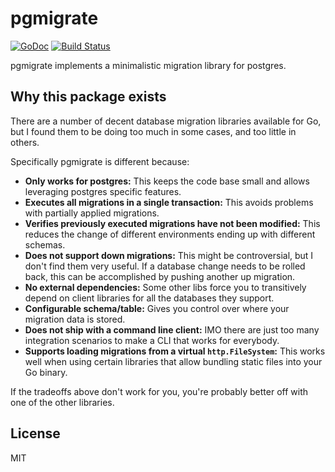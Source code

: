 # pgmigrate

[![GoDoc](https://godoc.org/github.com/felixge/pgmigrate?status.svg)](https://godoc.org/github.com/felixge/pgmigrate)
[![Build Status](https://travis-ci.org/felixge/pgmigrate.svg?branch=master)](https://travis-ci.org/felixge/pgmigrate)

pgmigrate implements a minimalistic migration library for postgres.

## Why this package exists

There are a number of decent database migration libraries available for Go,
but I found them to be doing too much in some cases, and too little in others.

Specifically pgmigrate is different because:

* **Only works for postgres:** This keeps the code base small and allows
  leveraging postgres specific features.
* **Executes all migrations in a single transaction:** This avoids problems
  with partially applied migrations.
* **Verifies previously executed migrations have not been modified:** This
  reduces the change of different environments ending up with different
  schemas.
* **Does not support down migrations:** This might be controversial, but I
  don't find them very useful. If a database change needs to be rolled back,
  this can be accomplished by pushing another up migration.
* **No external dependencies:** Some other libs force you to transitively
  depend on client libraries for all the databases they support.
* **Configurable schema/table:** Gives you control over where your migration
  data is stored.
* **Does not ship with a command line client:** IMO there are just too many
  integration scenarios to make a CLI that works for everybody.
* **Supports loading migrations from a virtual `http.FileSystem`:** This works
  well when using certain libraries that allow bundling static files into your
  Go binary.

If the tradeoffs above don't work for you, you're probably better off with one
of the other libraries.

## License

MIT
